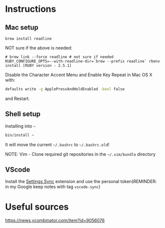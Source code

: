 # Instructions

## Mac setup

```
brew install readline
```

NOT sure if the above is needed:
```
# brew link --force readline # not sure if needed
RUBY_CONFIGURE_OPTS=--with-readline-dir=`brew --prefix readline` rbenv install [RUBY version - 2.5.1]
```

Disable the Character Accent Menu and Enable Key Repeat in Mac OS X with:
```bash
defaults write -g ApplePressAndHoldEnabled -bool false
```
and Restart.

## Shell setup

Installing into `~`
```bash
bin/install ~
```
It will move the current `~/.bashrc` to `~/.bashrc.old`!

NOTE: Vim - Clone required git repositories in the `~/.vim/bundle` directory

## VScode

Install the [Settings Sync](https://marketplace.visualstudio.com/items?itemName=Shan.code-settings-sync) extension and use
the personal token(REMINDER: in my Google keep notes with tag `vscode-sync`)

# Useful sources

https://news.ycombinator.com/item?id=9056076
